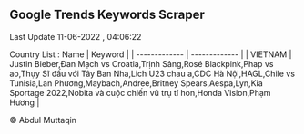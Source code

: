 

## Google Trends Keywords Scraper 
 
Last Update 11-06-2022 , 04:06:22

Country List :
 Name  | Keyword |
| ------------- | ------------- |
| VIETNAM | Justin Bieber,Đan Mạch vs Croatia,Trịnh Sảng,Rosé Blackpink,Phap vs ao,Thụy Sĩ đấu với Tây Ban Nha,Lich U23 chau a,CDC Hà Nội,HAGL,Chile vs Tunisia,Lan Phương,Maybach,Andree,Britney Spears,Aespa,Lyn,Kia Sportage 2022,Nobita và cuộc chiến vũ trụ tí hon,Honda Vision,Phạm Hương |



© Abdul Muttaqin 
